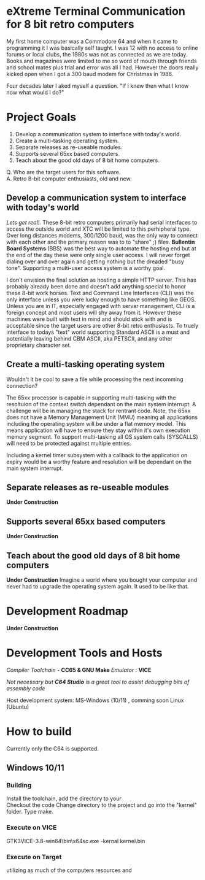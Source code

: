 # e**X**treme **T**erminal **C**ommunication for 8 bit retro computers
 
My first home computer was a Commodore 64 and when it came to programming it I was basically self taught. I was 12 with no access to online forums or local clubs, the 1980s was not as connected as we are today.  Books and magazines were limited to me so word of mouth through friends and school mates plus trial and error was all I had. However the doors really kicked open when I got a 300 baud modem for Christmas in 1986.   

Four decades later I aked myself a question. "If I knew then what I know now what would I do?"

# Project Goals

1. Develop a communication system to interface with today's world.
2. Create a multi-tasking operating system.
3. Separate releases as re-useable modules.
4. Supports several 65xx based computers.
5. Teach about the good old days of 8 bit home computers.                 

Q. Who are the target users for this software.   
A. Retro 8-bit computer enthusiasts, old and new.   

## Develop a communication system to interface with today's world
 
*Lets get real!*. These 8-bit retro computers primarily had serial interfaces to access the outside world and XTC will be limited to this perhipheral type. Over long distances modems, 300/1200 baud, was the only way to connect with each other and the primary reason was to to "share" ;) files. **Bullentin Board Systems** (BBS) was the best way to automate the hosting end but at the end of the day these were only single user access. I will never forget dialing over and over again and getting nothing but the dreaded "busy tone". Supporting a multi-user access system is a worthy goal.  

I don't envision the final solution as hosting a simple HTTP server. This has probably already been done and doesn't add anything special to honor these 8-bit work horses. Text and Command Line Interfaces (CLI) was the only interface unless you were lucky enough to have something like GEOS. Unless you are in IT, especially engaged with server management, CLI is a foreign concept and most users will shy away from it. However these machines were built with text in mind and should stick with and is acceptable since the target users are other 8-bit retro enthusiasts. To truely interface to todays "text" world supporting Standard ASCII is a must and potentially leaving behind CBM ASCII, aka PETSCII, and any other proprietary character set.

## Create a multi-tasking operating system

Wouldn't it be cool to save a file while processing the next incomming connection?

The 65xx processor is capable in supporting multi-tasking with the resoltuion of the context switch dependant on the main system interrupt. A challenge will be in managing the stack for rentrant code. Note, the 65xx does not have a Memory Management Unit (MMU) meaning all applications including the operating system will be under a flat memory model. This means application will have to ensure they stay within it's own execution memory segment.  To support multi-tasking all OS system calls (SYSCALLS) will need to be protected against multiple entries.       

Including a kernel timer subsystem with a callback to the application on expiry would be a worthy feature and resolution will be dependant on the main system interrupt.    

## Separate releases as re-useable modules
**Under Construction**

## Supports several 65xx based computers
**Under Construction**

## Teach about the good old days of 8 bit home computers
**Under Construction**
Imagine a world where you bought your computer and never had to upgrade the operating system again. It used to be like that. 

# Development Roadmap
**Under Construction**

# Development Tools and Hosts

*Compiler Toolchain* - **CC65 & GNU Make**
*Emulator* : **VICE**

*Not necessary but ***C64 Studio*** is a great tool to assist debugging bits of assembly code*  

Host development system: MS-Windows (10/11) , comming soon Linux (Ubuntu)  

# How to build

Currently only the C64 is supported. 

## Windows 10/11

### Building
Install the toolchain, add the directory to your   
Checkout the code
Change directory to the project and go into the "kernel" folder.
Type make. 

### Execute on VICE 
GTK3VICE-3.8-win64\bin\x64sc.exe -kernal kernel.bin

### Execute on Target


utilizing as much of the computers resources and
